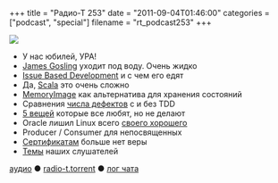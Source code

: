+++
title = "Радио-Т 253"
date = "2011-09-04T01:46:00"
categories = ["podcast", "special"]
filename = "rt_podcast253"
+++

![](https://radio-t.com/images/radio-t/rt253.jpg)


- У нас юбилей, УРА!
- [James Gosling](http://venturebeat.com/2011/08/30/java-creator-james-gosling-joins-ocean-robot-maker-liquid-robotics/) уходит под воду. Очень жидко
- [Issue Based Development](http://www.accurev.com/blog/2011/09/02/issue-based-development/) и с чем его едят
- Да, [Scala](http://goodstuff.im/yes-virginia-scala-is-hard) это очень сложно
- [MemoryImage](http://martinfowler.com/bliki/MemoryImage.html) как альтернатива для хранения состояний
- Сравнения [числа дефектов](http://www.neverworkintheory.org/?p=139) с и без TDD
- [5 вещей](http://avdi.org/devblog/2011/08/30/5-things-programmers-preach-but-dont-practice/) которые все любят, но не делают
- Oracle лишил Linux всего [своего хорошего](http://www.h-online.com/open/news/item/Oracle-retires-licence-for-distributing-its-Java-with-Linux-1332835.html)
- Producer / Consumer для непосвященных
- [Сертификатам](http://www.searchengines.ru/news/archives/attackers_stole.html) больше нет веры
- [Темы](http://new.radio-t.com/2011/08/253.html) наших слушателей

[аудио](http://archive.rucast.net/radio-t/media/rt_podcast253.mp3) ● [radio-t.torrent](http://www.radio-t.com/torrents/rt_podcast253.mp3.torrent) ● [лог чата](http://chat.radio-t.com/logs/radio-t-253.html)<audio src="http://archive.rucast.net/radio-t/media/rt_podcast253.mp3" preload="none"></audio>